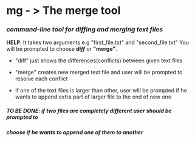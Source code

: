 # mg - > The merge tool
### _command-line tool for diffing and merging text files_

__HELP__: It takes two arguments e.g "first_file.txt" and "second_file.txt"
          You will be prompted to choose __*diff*__ or __"merge"__.
          
+ "diff" just shows the differences(conflicts) between given text files
          
+ "merge" creates new merged text file and user will be prompted to resolve each conflict
          
+ if one of the text files is larger than other, user will be prompted if he wants to append
          extra part of larger file to the end of new one
          
##### __TO BE DONE:__ if two files are completely different user should be prompted to 
##### choose if he wants to append one of them to another
